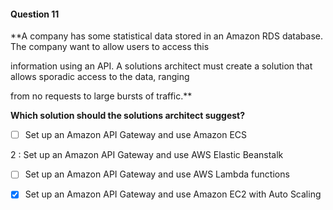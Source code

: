 #### Question  11


**A company has some statistical data stored in an Amazon RDS database. The company want to allow users to access this

information using an API. A solutions architect must create a solution that allows sporadic access to the data, ranging

from no requests to large bursts of traffic.**


**Which solution should the solutions architect suggest?**


- [ ] Set up an Amazon API Gateway and use Amazon ECS


2 : Set up an Amazon API Gateway and use AWS Elastic Beanstalk


- [ ] Set up an Amazon API Gateway and use AWS Lambda functions


- [x] Set up an Amazon API Gateway and use Amazon EC2 with Auto Scaling

